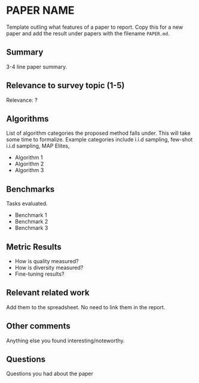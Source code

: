 # PAPER NAME

Template outling what features of a paper to report. Copy this for a new paper and add the result under papers with the filename `PAPER.md`.

## Summary

3-4 line paper summary.

## Relevance to survey topic (1-5)

Relevance: ?

## Algorithms

List of algorithm categories the proposed method falls under. This will take some time to formalize. Example categories include i.i.d sampling, few-shot i.i.d sampling, MAP Elites, 

- Algorithm 1
- Algorithm 2
- Algorithm 3

## Benchmarks

Tasks evaluated.

- Benchmark 1
- Benchmark 2
- Benchmark 3

## Metric Results

- How is quality measured?
- How is diversity measured?
- Fine-tuning results?

## Relevant related work

Add them to the spreadsheet. No need to link them in the report.

## Other comments

Anything else you found interesting/noteworthy.

## Questions

Questions you had about the paper
